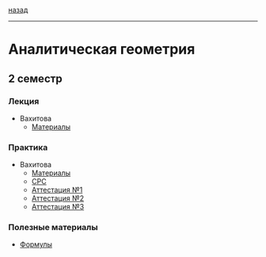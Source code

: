 [назад](../../README.md)
***
# Аналитическая геометрия
## 2 семестр
### Лекция
+ Вахитова
  + [Материалы](https://drive.google.com/drive/folders/1JuXVZJV_bgoRYNMWKBhPIh9tFTQrh68D?usp=sharing)

### Практика
+ Вахитова
  + [Материалы](https://drive.google.com/drive/folders/19I4iJFQKfN31Hhr8SMUMUhvTg1idk98S?usp=sharing)
  + [СРС](angem-srs.md)
  + [Аттестация №1](angem-att-1-fact.md)
  + [Аттестация №2](angem-att-2-fact.md)
  + [Аттестация №3](angem-att-3-fact.md)

### Полезные материалы
+ [Формулы](angem-formulae.md)
